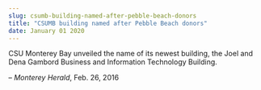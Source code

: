```yaml
---
slug: csumb-building-named-after-pebble-beach-donors
title: "CSUMB building named after Pebble Beach donors"
date: January 01 2020
---
```


 
<p>
  CSU Monterey Bay unveiled the name of its newest building, the Joel and Dena
  Gambord Business and Information Technology Building.
</p>
<p>– <em>Monterey Herald</em>, Feb. 26, 2016</p>
 
